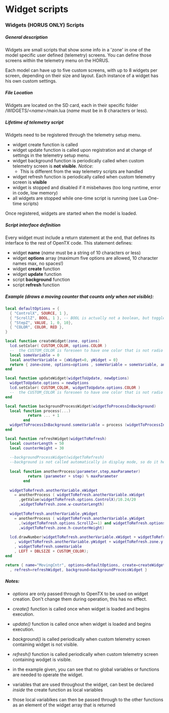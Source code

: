 
# Widget scripts

### Widgets (HORUS ONLY) Scripts

##### General description

Widgets are small scripts that show some info in a 'zone' in one of the model specific user defined (telemetry) screens. You can define those screens within the telemetry menu on the HORUS. 

Each model can have up to five custom screens, with up to 8 widgets per screen, depending on their size and layout. Each instance of a widget has his own custom settings.

##### File Location

Widgets are located on the SD card, each in their specific folder /WIDGETS/&lt;*name*&gt;/main.lua (*name* must be in 8 characters or less).

##### Lifetime of telemetry script

Widgets need to be registered through the telemetry setup menu.

* widget create function is called
* widget update function is called upon registration and at change of settings in the telemetry setup menu.
* widget background function is periodically called when custom telemetry screen is **not visible**. *Notice*:
  * This is different from the way telemetry scripts are handled
* widget refresh function is periodically called when custom telemetry screen is **visible**
* widget is stopped and disabled if it misbehaves (too long runtime, error in code, low memory)
* all widgets are stopped while one-time script is running (see Lua One-time scripts)

Once registered, widgets are started when the model is loaded.

##### Script interface definition

Every widget must include a return statement at the end, that defines its interface to the rest of OpenTX code. This statement defines:
* widget **name** (*name* must be a string of 10 characters or less)
* widget **options** array (maximum five options are allowed, 10 character names max, no spaces!)
* widget **create** function
* widget **update** function
* script **background** function
* script **refresh** function

##### Example (draws a moving counter that counts only when not visible):

```lua
local defaultOptions = {
  { "ControlX", SOURCE, 1 },
  { "ScrollZ", BOOL, 1 }, -- BOOL is actually not a boolean, but toggles between 0 and 1
  { "StepZ", VALUE, 1, 0, 10},
  { "COLOR", COLOR, RED },
}

local function createWidget(zone, options)
  lcd.setColor( CUSTOM_COLOR, options.COLOR )
  --  the CUSTOM_COLOR is foreseen to have one color that is not radio template related, but it can be used by other widgets as well!
  local someVariable = 0
  local anotherVariable = {xWidget=0, yWidget = 0}
  return { zone=zone, options=options , someVariable = someVariable, anotherVariable=anotherVariable }
end

local function updateWidget(widgetToUpdate, newOptions)
  widgetToUpdate.options = newOptions
  lcd.setColor( CUSTOM_COLOR, widgetToUpdate.options.COLOR )
  --  the CUSTOM_COLOR is foreseen to have one color that is not radio template related, but it can be used by other widgets as well!
end

local function backgroundProcessWidget(widgetToProcessInBackground)
  local function process(...)
          return ... + 1
        end
  widgetToProcessInBackground.someVariable = process (widgetToProcessInBackground.someVariable)
end

local function refreshWidget(widgetToRefresh)
  local counterLength = 50
  local counterHeight = 30
  
  --backgroundProcessWidget(widgetToRefresh) 
  --background is not called automatically in display mode, so do it here if you need it.
  
  local function anotherProcess(parameter,step,maxParameter)
          return (parameter + step) % maxParameter
        end
  
  widgetToRefresh.anotherVariable.xWidget 
    = anotherProcess ( widgetToRefresh.anotherVariable.xWidget
      ,getValue(widgetToRefresh.options.ControlX)/10.24/20 
      ,widgetToRefresh.zone.w-counterLength)
    
  widgetToRefresh.anotherVariable.yWidget 
    = anotherProcess ( widgetToRefresh.anotherVariable.yWidget
      ,(widgetToRefresh.options.ScrollZ==1) and widgetToRefresh.options.StepZ or 0
      ,widgetToRefresh.zone.h-counterHeight)
    
  lcd.drawNumber(widgetToRefresh.anotherVariable.xWidget + widgetToRefresh.zone.x
    , widgetToRefresh.anotherVariable.yWidget + widgetToRefresh.zone.y
    , widgetToRefresh.someVariable
    , LEFT + DBLSIZE + CUSTOM_COLOR);
end

return { name="MovingCntr", options=defaultOptions, create=createWidget, update=updateWidget
  , refresh=refreshWidget, background=backgroundProcessWidget }
```

##### Notes:

* *options* are only passed through to OpenTX to be used on widget creation. Don't change them during operation, this has no effect.
* *create()* function is called once when widget is loaded and begins execution.
* *update()* function is called once when widget is loaded and begins execution.
* *background()* is called periodically when custom telemetry screen containing widget is not visible.
* *refresh()* function is called periodically when custom telemetry screen containing wodget is visible.

* in the example given, you can see that no global variables or functions are needed to operate the widget.
* variables that are used throughout the widget, can best be declared *inside* the create function as local variables
* those local variablkes can then be passed through to the other functions as an element of the widget array that is returned
